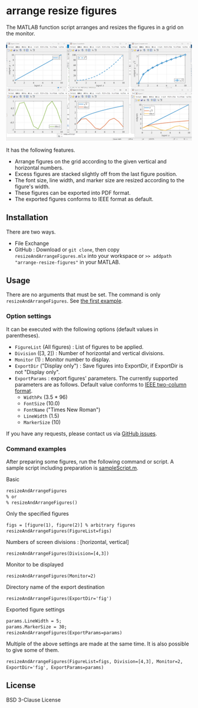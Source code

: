# arrange resize figures

The MATLAB function script arranges and resizes the figures in a grid on the monitor.

![example screenshot](./screenshot.png) 

It has the following features.
- Arrange figures on the grid according to the given vertical and horizontal numbers.
- Excess figures are stacked slightly off from the last figure position.
- The font size, line width, and marker size are resized according to the figure's width.
- These figures can be exported into PDF format.
- The exported figures conforms to IEEE format as default.

## Installation
There are two ways.
- File Exchange
- GitHub : Download or `git clone`, then copy `resizeAndArrangeFigures.mlx` into your workspace or `>> addpath "arrange-resize-figures"` in your MATLAB.
    

## Usage
There are no arguments that must be set.
The command is only `resizeAndArrangeFigures`.
See [the first example](#command-examples).

### Option settings
It can be executed with the following options (default values in parentheses).

- `FigureList` (All figures) : List of figures to be applied.
- `Division` ([3, 2]) : Number of horizontal and vertical divisions.
- `Monitor` (1) : Monitor number to display.
- `ExportDir` ("Display only") : Save figures into ExportDir, if ExportDir is not "Display only".
- `ExportParams` : export figures' parameters.
    The currently supported parameters are as follows.
    Default value conforms to [IEEE two-column format](https://journals.ieeeauthorcenter.ieee.org/create-your-ieee-journal-article/create-graphics-for-your-article/file-formatting/).
    - `WidthPx` (3.5 * 96)
    - `FontSize` (10.0)
    - `FontName` ("Times New Roman")
    - `LineWidth` (1.5)
    - `MarkerSize` (10)

If you have any requests, please contact us via [GitHub issues](https://github.com/kimushun1101/resizeAndArrangeFigures/issues).


### Command examples

After preparing some figures, run the following command or script.
A sample script including preparation is [sampleScript.m](https://github.com/kimushun1101/resizeAndArrangeFigures/blob/main/sampleScript.m).

Basic
```
resizeAndArrangeFigures
% or
% resizeAndArrangeFigures()
```
Only the specified figures
```
figs = [figure(1), figure(2)] % arbitrary figures
resizeAndArrangeFigures(FigureList=figs)
```
Numbers of screen divisions : [horizontal, vertical]
```
resizeAndArrangeFigures(Division=[4,3])
```
Monitor to be displayed
```
resizeAndArrangeFigures(Monitor=2)
```
Directory name of the export destination
```
resizeAndArrangeFigures(ExportDir='fig')
```
Exported figure settings
```
params.LineWidth = 5;
params.MarkerSize = 30;
resizeAndArrangeFigures(ExportParams=params)
```
Multiple of the above settings are made at the same time. It is also possible to give some of them.
```
resizeAndArrangeFigures(FigureList=figs, Division=[4,3], Monitor=2, ExportDir='fig', ExportParams=params)
```

## License
BSD 3-Clause License
